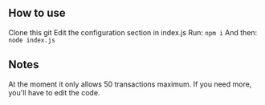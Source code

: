 ## How to use
Clone this git
Edit the configuration section in index.js
Run:
```npm i```
And then: ```node index.js```

## Notes
At the moment it only allows 50 transactions maximum. If you need more, you'll have to edit the code.